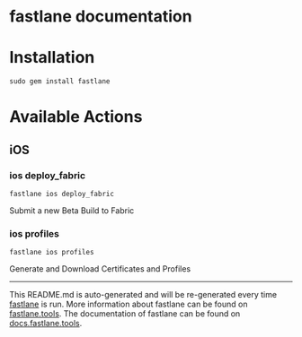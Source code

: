 fastlane documentation
================
# Installation
```
sudo gem install fastlane
```
# Available Actions
## iOS
### ios deploy_fabric
```
fastlane ios deploy_fabric
```
Submit a new Beta Build to Fabric
### ios profiles
```
fastlane ios profiles
```
Generate and Download Certificates and Profiles

----

This README.md is auto-generated and will be re-generated every time [fastlane](https://fastlane.tools) is run.
More information about fastlane can be found on [fastlane.tools](https://fastlane.tools).
The documentation of fastlane can be found on [docs.fastlane.tools](https://docs.fastlane.tools).
